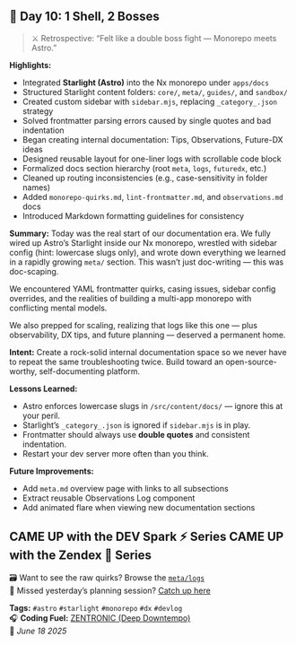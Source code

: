 ## 🚀 Day 10: 1 Shell, 2 Bosses

> ⚔️ Retrospective: “Felt like a double boss fight — Monorepo meets Astro.”

**Highlights:**
- Integrated **Starlight (Astro)** into the Nx monorepo under `apps/docs`
- Structured Starlight content folders: `core/`, `meta/`, `guides/`, and `sandbox/`
- Created custom sidebar with `sidebar.mjs`, replacing `_category_.json` strategy
- Solved frontmatter parsing errors caused by single quotes and bad indentation
- Began creating internal documentation: Tips, Observations, Future-DX ideas
- Designed reusable layout for one-liner logs with scrollable code block
- Formalized docs section hierarchy (root `meta`, `logs`, `futuredx`, etc.)
- Cleaned up routing inconsistencies (e.g., case-sensitivity in folder names)
- Added `monorepo-quirks.md`, `lint-frontmatter.md`, and `observations.md` docs
- Introduced Markdown formatting guidelines for consistency

**Summary:**
Today was the real start of our documentation era. We fully wired up Astro’s Starlight inside our Nx monorepo, wrestled with sidebar config (hint: lowercase slugs only), and wrote down everything we learned in a rapidly growing `meta/` section. This wasn’t just doc-writing — this was doc-scaping.

We encountered YAML frontmatter quirks, casing issues, sidebar config overrides, and the realities of building a multi-app monorepo with conflicting mental models.

We also prepped for scaling, realizing that logs like this one — plus observability, DX tips, and future planning — deserved a permanent home.

**Intent:**
Create a rock-solid internal documentation space so we never have to repeat the same troubleshooting twice. Build toward an open-source-worthy, self-documenting platform.

**Lessons Learned:**
- Astro enforces lowercase slugs in `/src/content/docs/` — ignore this at your peril.
- Starlight’s `_category_.json` is ignored if `sidebar.mjs` is in play.
- Frontmatter should always use **double quotes** and consistent indentation.
- Restart your dev server more often than you think.

**Future Improvements:**
- Add `meta.md` overview page with links to all subsections
- Extract reusable Observations Log component
- Add animated flare when viewing new documentation sections

CAME UP with the DEV Spark ⚡️ Series
CAME UP with the Zendex 🧘 Series
---
🗃️ Want to see the raw quirks? Browse the [`meta/logs`](https://docs.fahrnbach.one/meta/logs/observations)  
🧠 Missed yesterday’s planning session? [Catch up here](https://github.com/fahrnbach/one/discussions/4)

**Tags:** `#astro` `#starlight` `#monorepo` `#dx` `#devlog`  
🎧 **Coding Fuel:** [ZENTRONIC (Deep Downtempo)](https://www.youtube.com/watch?v=GgEjPt0ZnSU)  
📅 *June 18 2025*
